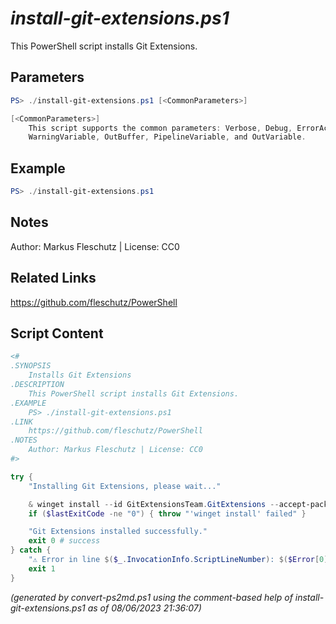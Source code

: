 *install-git-extensions.ps1*
================

This PowerShell script installs Git Extensions.

Parameters
----------
```powershell
PS> ./install-git-extensions.ps1 [<CommonParameters>]

[<CommonParameters>]
    This script supports the common parameters: Verbose, Debug, ErrorAction, ErrorVariable, WarningAction, 
    WarningVariable, OutBuffer, PipelineVariable, and OutVariable.
```

Example
-------
```powershell
PS> ./install-git-extensions.ps1

```

Notes
-----
Author: Markus Fleschutz | License: CC0

Related Links
-------------
https://github.com/fleschutz/PowerShell

Script Content
--------------
```powershell
<#
.SYNOPSIS
	Installs Git Extensions
.DESCRIPTION
	This PowerShell script installs Git Extensions.
.EXAMPLE
	PS> ./install-git-extensions.ps1
.LINK
	https://github.com/fleschutz/PowerShell
.NOTES
	Author: Markus Fleschutz | License: CC0
#>

try {
	"Installing Git Extensions, please wait..."

	& winget install --id GitExtensionsTeam.GitExtensions --accept-package-agreements --accept-source-agreements
	if ($lastExitCode -ne "0") { throw "'winget install' failed" }

	"Git Extensions installed successfully."
	exit 0 # success
} catch {
	"⚠️ Error in line $($_.InvocationInfo.ScriptLineNumber): $($Error[0])"
	exit 1
}
```

*(generated by convert-ps2md.ps1 using the comment-based help of install-git-extensions.ps1 as of 08/06/2023 21:36:07)*
